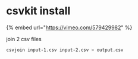 # csvkit install

{% embed url="https://vimeo.com/579429982" %}



join 2 csv files

```bash
csvjoin input-1.csv input-2.csv > output.csv
```

